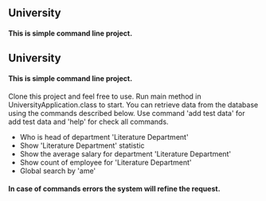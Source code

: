 


## <a name="information"></a>University 

#### <a name="information"></a>This is simple command line project. 



## <a name="information"></a>University 

#### <a name="information"></a>This is simple command line project. 

Clone this project and feel free to use. Run main method in UniversityApplication.class to start.
You can retrieve data from the database using the commands described below. 
Use command 'add test data' for add test data and  'help' for check all commands.
* Who is head of department 'Literature Department'
* Show 'Literature Department' statistic
* Show the average salary for department 'Literature Department'
* Show count of employee for 'Literature Department'
* Global search by 'ame'

#### <a name="information"></a>In case of commands errors the system will refine the request.
